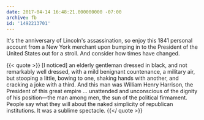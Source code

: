```yaml
---
date: 2017-04-14 16:48:21.000000000 -07:00
archive: fb
id: '1492213701'
---
```


It's the anniversary of Lincoln's assassination, so enjoy this 1841 personal account from a New York merchant upon bumping in to the President of the United States out for a stroll. And consider how times have changed.

{{< quote >}}
[I noticed] an elderly gentleman dressed in black, and not remarkably well dressed, with a mild benignant countenance, a military air, but stooping a little, bowing to one, shaking hands with another, and cracking a joke with a third. And this man was William Henry Harrison, the President of this great empire … unattended and unconscious of the dignity of his position—the man among men, the sun of the political firmament. People say what they will about the naked simplicity of republican institutions. It was a sublime spectacle.
{{</ quote >}}
